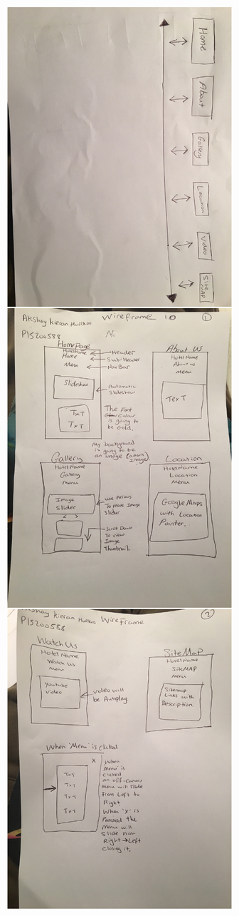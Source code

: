![img](Documentation/IMG_4580.JPG)
![img](Documentation/IMG_4581.JPG)
![img](Documentation/IMG_4582.JPG)
